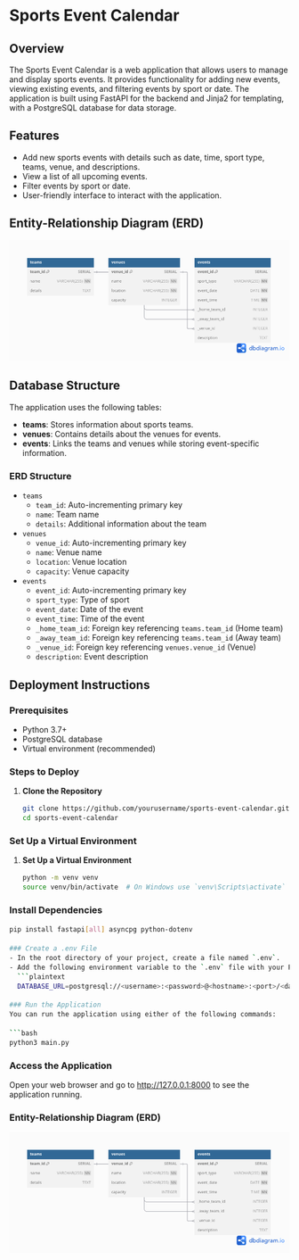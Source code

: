 # Sports Event Calendar

## Overview
The Sports Event Calendar is a web application that allows users to manage and display sports events. It provides functionality for adding new events, viewing existing events, and filtering events by sport or date. The application is built using FastAPI for the backend and Jinja2 for templating, with a PostgreSQL database for data storage.

## Features
- Add new sports events with details such as date, time, sport type, teams, venue, and descriptions.
- View a list of all upcoming events.
- Filter events by sport or date.
- User-friendly interface to interact with the application.

## Entity-Relationship Diagram (ERD)
![ERD](erd.png)

## Database Structure
The application uses the following tables:
- **teams**: Stores information about sports teams.
- **venues**: Contains details about the venues for events.
- **events**: Links the teams and venues while storing event-specific information.

### ERD Structure
- `teams`
  - `team_id`: Auto-incrementing primary key
  - `name`: Team name
  - `details`: Additional information about the team
- `venues`
  - `venue_id`: Auto-incrementing primary key
  - `name`: Venue name
  - `location`: Venue location
  - `capacity`: Venue capacity
- `events`
  - `event_id`: Auto-incrementing primary key
  - `sport_type`: Type of sport
  - `event_date`: Date of the event
  - `event_time`: Time of the event
  - `_home_team_id`: Foreign key referencing `teams.team_id` (Home team)
  - `_away_team_id`: Foreign key referencing `teams.team_id` (Away team)
  - `_venue_id`: Foreign key referencing `venues.venue_id` (Venue)
  - `description`: Event description

## Deployment Instructions

### Prerequisites
- Python 3.7+
- PostgreSQL database
- Virtual environment (recommended)

### Steps to Deploy

1. **Clone the Repository**
   ```bash
   git clone https://github.com/yourusername/sports-event-calendar.git
   cd sports-event-calendar

### Set Up a Virtual Environment

1. **Set Up a Virtual Environment**
   ```bash
   python -m venv venv
   source venv/bin/activate  # On Windows use `venv\Scripts\activate`

### Install Dependencies

```bash
pip install fastapi[all] asyncpg python-dotenv

### Create a .env File
- In the root directory of your project, create a file named `.env`.
- Add the following environment variable to the `.env` file with your PostgreSQL database credentials:
  ```plaintext
  DATABASE_URL=postgresql://<username>:<password>@<hostname>:<port>/<database_name>

### Run the Application
You can run the application using either of the following commands:

```bash
python3 main.py
```

### Access the Application
Open your web browser and go to http://127.0.0.1:8000 to see the application running.

### Entity-Relationship Diagram (ERD)
![ERD](erd.png)


